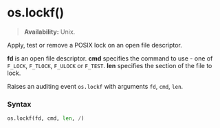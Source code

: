 # os.lockf()

> **Availability:** Unix.

Apply, test or remove a POSIX lock on an open file descriptor.

**fd** is an open file descriptor. **cmd** specifies the command to use - one of `F_LOCK`, `F_TLOCK`, `F_ULOCK` or `F_TEST`. **len** specifies the section of the file to lock.

Raises an auditing event `os.lockf` with arguments `fd`, `cmd`, `len`.


### Syntax

```python
os.lockf(fd, cmd, len, /)
```